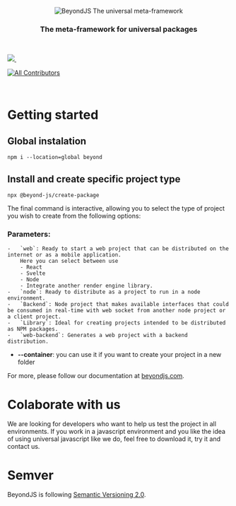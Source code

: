 <div align="center">

![BeyondJS The universal meta-framework](https://beyondjs.com/images/beyond-logo.png)

<h3>The meta-framework for universal packages</h3>
</div>
<dl>
  <dt>&nbsp;</dt>
</dl>
<p>
  <a aria-label="License MIT" href="https://opensource.org/licenses/MIT">
    <img  src="https://img.shields.io/static/v1?style=for-the-badge&label=License&message=MIT&color=red">
  </a>
  <a aria-label="NPM version" href="https://www.npmjs.com/package/beyond">
    <img alt="" src="https://img.shields.io/static/v1?style=for-the-badge&label=Version&message=1.0.11&color=#dcdcdc">
  </a>
  
  <!-- ALL-CONTRIBUTORS-BADGE:START - Do not remove or modify this section -->
  [![All Contributors](https://img.shields.io/badge/all_contributors-13-orange.svg?style=for-the-badge)](#contributors)
  <!-- ALL-CONTRIBUTORS-BADGE:END -->

</p>
<dl>
  <dt>&nbsp;</dt>
</dl>

# Getting started

## Global instalation

```shell
npm i --location=global beyond
```

## Install and create specific project type

```shell
npx @beyond-js/create-package
```

The final command is interactive, allowing you to select the type of project you wish to create from the following options:

### Parameters:

    -   `web`: Ready to start a web project that can be distributed on the internet or as a mobile application.
        Here you can select between use
        - React
        - Svelte
        - Node
        - Integrate another render engine library.
    -   `node`: Ready to distribute as a project to run in a node environment.
    -   `Backend`: Node project that makes available interfaces that could be consumed in real-time with web socket from another node project or a client project.
    -   `Library`: Ideal for creating projects intended to be distributed as NPM packages.
    -   `web-backend`: Generates a web project with a backend distribution.

-   **--container**: you can use it if you want to create your project in a new folder

For more, please follow our documentation at [beyondjs.com](https://beyondjs.com/docs/quick-start).

# Colaborate with us

We are looking for developers who want to help us test the project in all environments. If you work in a javascript
environment and you like the idea of using universal javascript like we do, feel free to download it, try it and contact
us.

# Semver

BeyondJS is following [Semantic Versioning 2.0](https://semver.org/).

[//]: # "# Contributors"
[//]: #
[//]: # "<!-- ALL-CONTRIBUTORS-LIST:START - Do not remove or modify this section -->"
[//]: # "<!-- prettier-ignore-start -->"
[//]: # "<!-- markdownlint-disable -->"
[//]: #
[//]: # "<!-- markdownlint-restore -->"
[//]: # "<!-- prettier-ignore-end -->"
[//]: #
[//]: # "<!-- ALL-CONTRIBUTORS-LIST:END -->"
